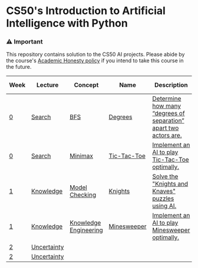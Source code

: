 # CS50's Introduction to Artificial Intelligence with Python

### :warning: Important 
This repository contains solution to the CS50 AI projects. Please abide by the course's [Academic Honesty policy](https://cs50.harvard.edu/ai/2020/honesty/) if you intend to take this course in the future.

| Week                                           | Lecture                                     | Concept                                                                                  | Name                                           | Description                                                                                                              | How to Run            |
| ---------------------------------------------- | ------------------------------------------- | ---------------------------------------------------------------------------------------- | ---------------------------------------------- | ------------------------------------------------------------------------------------------------------------------------ | --------------------- |
| [0](https://cs50.harvard.edu/ai/2020/weeks/0/) | [Search](https://youtu.be/WbzNRTTrX0g)      | [BFS](https://cs50.harvard.edu/ai/2020/notes/0/#breadth-first-search)                    | [Degrees](lec0/degrees/degrees.py)             | [Determine how many “degrees of separation” apart two actors are.](https://cs50.harvard.edu/ai/2020/projects/0/degrees/) | `$ python degrees.py` |
| [0](https://cs50.harvard.edu/ai/2020/weeks/0/) | [Search](https://youtu.be/WbzNRTTrX0g)      | [Minimax](https://cs50.harvard.edu/ai/2020/notes/0/#minimax)                             | [Tic-Tac-Toe](lec0/tictactoe/tictactoe.py)     | [Implement an AI to play Tic-Tac-Toe optimally.](https://cs50.harvard.edu/ai/2020/projects/0/tictactoe/)                 | `$ python runner.py`  |
| [1](https://cs50.harvard.edu/ai/2020/weeks/1/) | [Knowledge](https://youtu.be/HWQLez87vqM)   | [Model Checking](https://cs50.harvard.edu/ai/2020/notes/1/#inference)                    | [Knights](lec1/knights/puzzle.py)              | [Solve the "Knights and Knaves" puzzles using AI.](https://cs50.harvard.edu/ai/2020/projects/1/knights/)                 | `$ python puzzle.py`  |
| [1](https://cs50.harvard.edu/ai/2020/weeks/1/) | [Knowledge](https://youtu.be/HWQLez87vqM)   | [Knowledge Engineering](https://cs50.harvard.edu/ai/2020/notes/1/#knowledge-engineering) | [Minesweeper](lec1/minesweeper/minesweeper.py) | [Implement an AI to play Minesweeper optimally.](https://cs50.harvard.edu/ai/2020/projects/1/minesweeper/)               | `$ python runner.py`  |
| [2](https://cs50.harvard.edu/ai/2020/weeks/2/) | [Uncertainty](https://youtu.be/D8RRq3TbtHU) |                                                                                          |                                                |                                                                                                                          |                       |
| [2](https://cs50.harvard.edu/ai/2020/weeks/2/) | [Uncertainty](https://youtu.be/D8RRq3TbtHU) |                                                                                          |                                                |                                                                                                                          |                       |
